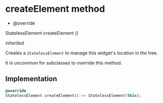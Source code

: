 


# createElement method







- @override

StatelessElement createElement
()

_<span class="feature">inherited</span>_



<p>Creates a <code>StatelessElement</code> to manage this widget's location in the tree.</p>
<p>It is uncommon for subclasses to override this method.</p>



## Implementation

```dart
@override
StatelessElement createElement() => StatelessElement(this);
```







